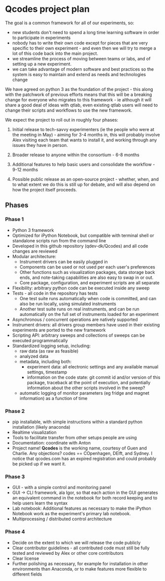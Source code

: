 # Qcodes project plan

The goal is a common framework for all of our experiments, so:
- new students don't need to spend a long time learning software in order to participate in experiments
- nobody has to write their own code except for pieces that are very specific to their own experiment - and even then we will try to merge a lot of this code back into the main project.
- we streamline the process of moving between teams or labs, and of setting up a new experiment.
- we can take advantage of modern software and best practices so the system is easy to maintain and extend as needs and technologies change

We have agreed on python 3 as the foundation of the project - this along with the patchwork of previous efforts means that this will be a breaking change for everyone who migrates to this framework - ie although it will share a good deal of ideas with qtlab, even existing qtlab users will need to change their scripts and workflows to use the new framework.

We expect the project to roll out in roughly four phases:

1. Initial release to tech-savvy experimenters (ie the people who were at the meeting in May) - aiming for 3-4 months in, this will probably involve Alex visiting each team that wants to install it, and working through any issues they have in person.

2. Broader release to anyone within the consortium - 6-8 months

3. Additional features to help basic users and consolidate the workflow - 9-12 months

4. Possible public release as an open-source project - whether, when, and to what extent we do this is still up for debate, and will also depend on how the project itself proceeds.

## Phases

### Phase 1
- Python 3 framework
- Optimized for iPython Notebook, but compatible with terminal shell or standalone scripts run from the command line
- Developed in this github repository (qdev-dk/Qcodes) and all code changes are reviewed
- Modular architecture:
  - Instrument drivers can be easily plugged in
  - Components can be used or not used per each user's preferences
  - Other functions such as visualization packages, data storage back ends, and note-taking capabilities are also easy to swap in or out.
  - Core package, configuration, and experiment scripts are all separate
- Flexibility: arbitrary python code can be executed inside any sweep
- Tests - all code in the repository has tests
  - One test suite runs automatically when code is committed, and can also be run locally, using simulated instruments
  - Another test suite runs on real instruments, and can be run automatically on the full set of instruments loaded for an experiment
- Asynchronous / concurrent operations are natively supported
- Instrument drivers: all drivers group members have used in their existing experiments are ported to the new framework
- Scripting API: arbitrary sweeps and collections of sweeps can be executed programmatically
- Standardized logging setup, including:
  - raw data (as raw as feasible)
  - analyzed data
  - metadata, including both:
    - experiment data: all electronic settings and any available manual settings, timestamp
    - information on the code state: git commit id and/or version of this package, traceback at the point of execution, and potentially information about the other scripts involved in the sweep?
  - automatic logging of monitor parameters (eg fridge and magnet information) as a function of time

### Phase 2
- pip installable, with simple instructions within a standard python installation (likely anaconda)
- Realtime visualization
- Tools to facilitate transfer from other setups people are using
- Documentation: coordinate with Anton
- Project name! **Qcodes** is the working name, courtesy of Guen and Charlie. Any objections? codes == COpenhagen, DElft, and Sydney. I notice that qcodes.com has an expired registration and could probably be picked up if we want it.

### Phase 3
- GUI - with a simple control and monitoring panel
- GUI -> CLI framework, ala Igor, so that each action in the GUI generates an equivalent command in the notebook for both record keeping and to help users learn the syntax
- Lab notebook: Additional features as necessary to make the iPython Notebook work as the experiment's primary lab notebook.
- Multiprocessing / distributed control architecture

### Phase 4
- Decide on the extent to which we will release the code publicly
- Clear contributor guidelines - all contributed code must still be fully tested and reviewed by Alex or other core contributors
- Clear license
- Further polishing as necessary, for example for installation in other environments than Anaconda, or to make features more flexible to different fields
